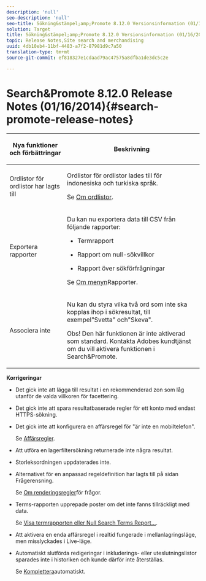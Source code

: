 ```yaml
---
description: 'null'
seo-description: 'null'
seo-title: Sökning&stämpel;amp;Promote 8.12.0 Versionsinformation (01/16/2014)
solution: Target
title: Sökning&stämpel;amp;Promote 8.12.0 Versionsinformation (01/16/2014)
topic: Release Notes,Site search and merchandising
uuid: 4db10eb4-11bf-4483-a7f2-87981d9c7a50
translation-type: tm+mt
source-git-commit: ef818327e1cdaad79ac47575a8dfba1de3dc5c2e

---
```



# Search&amp;Promote 8.12.0 Release Notes (01/16/2014){#search-promote-release-notes}

<table> 
 <thead> 
  <tr> 
   <th colname="col1" class="entry"> <p>Nya funktioner och förbättringar </p> </th> 
   <th colname="col2" class="entry"> <p>Beskrivning </p> </th> 
  </tr> 
 </thead>
 <tbody> 
  <tr> 
   <td colname="col1"> <p>Ordlistor för ordlistor har lagts till </p> </td> 
   <td colname="col2"> <p> </p> <p> Ordlistor för ordlistor lades till för indonesiska och turkiska språk. </p> <p>Se <a href="../c-about-linguistics-menu/c-about-dictionaries.md#concept_B8028B71EC8144669614C64578EDB034" format="dita" scope="local"> Om ordlistor</a>. </p> </td> 
  </tr> 
  <tr> 
   <td colname="col1"> <p>Exportera rapporter </p> </td> 
   <td colname="col2"> <p> 
     <!--3683368-->Du kan nu exportera data till CSV från följande rapporter: 
     <ul id="ul_93B619DBB3444F64BD6D7F9E969AB1E1"> 
      <li id="li_96DDE1A196834845A0FA319903C5934B"> <p>Termrapport </p> </li> 
      <li id="li_4F1A19DE98C84F8CAD963EEA2B38ED7A"> <p>Rapport om null-sökvillkor </p> </li> 
      <li id="li_A7716C62C4D44CD69D411C3FEE246D96"> <p>Rapport över sökförfrågningar </p> </li> 
     </ul> </p> <p>Se <a href="../c-about-reports-menu/c-about-reports-menu.md#concept_5F901459C7AB461BAB30B305957EB00C" format="dita" scope="local"> Om menyn</a>Rapporter. </p> </td> 
  </tr> 
  <tr> 
   <td colname="col1"> <p>Associera inte </p> </td> 
   <td colname="col2"> <p>Nu kan du styra vilka två ord som inte ska kopplas ihop i sökresultat, till exempel"Svetta" och"Skeva". </p> <p> <p>Obs!  Den här funktionen är inte aktiverad som standard. Kontakta Adobes kundtjänst om du vill aktivera funktionen i Search&amp;Promote. </p> </p> </td> 
  </tr> 
 </tbody> 
</table>

**Korrigeringar**

* Det gick inte att lägga till resultat i en rekommenderad zon som låg utanför de valda villkoren för facettering.
* Det gick inte att spara resultatbaserade regler för ett konto med endast HTTPS-sökning.
* Det gick inte att konfigurera en affärsregel för &quot;är inte en mobiltelefon&quot;.

   Se [Affärsregler](../c-about-rules-menu/c-about-business-rules.md#concept_2A93D76216754D3D8412CDEA00BD26BD).

* Att utföra en lagerfiltersökning returnerade inte några resultat.
* Storleksordningen uppdaterades inte.
* Alternativet för en anpassad regeldefinition har lagts till på sidan Frågerensning.

   Se [Om renderingsregler](../c-about-rules-menu/c-about-query-cleaning-rules.md#concept_17F3CDDC3C8A4128AF092A82B777B86C)för frågor.

* Terms-rapporten upprepade poster om det inte fanns tillräckligt med data.

   Se [Visa termrapporten eller Null Search Terms Report...](../c-about-reports-menu/c-about-reports-menu.md#task_53B7ED1582DD4B0E8376546A7AFC789A).

* Att aktivera en enda affärsregel i realtid fungerade i mellanlagringsläge, men misslyckades i Live-läge.
* Automatiskt slutförda redigeringar i inkluderings- eller uteslutningslistor sparades inte i historiken och kunde därför inte återställas.

   Se [Komplettera](../c-about-auto-complete.md#concept_093A9CD754864BA79B456FE4BEB64578)automatiskt.

